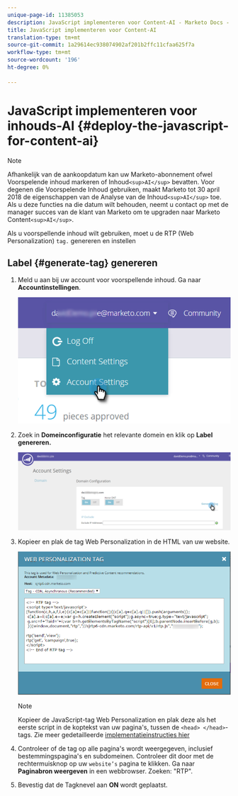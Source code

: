 ```yaml
---
unique-page-id: 11385053
description: JavaScript implementeren voor Content-AI - Marketo Docs - Productdocumentatie
title: JavaScript implementeren voor Content-AI
translation-type: tm+mt
source-git-commit: 1a29614ec938074902af201b2ffc11cfaa625f7a
workflow-type: tm+mt
source-wordcount: '196'
ht-degree: 0%

---
```



# JavaScript implementeren voor inhouds-AI {#deploy-the-javascript-for-content-ai}

>[!NOTE]
>
>Afhankelijk van de aankoopdatum kan uw Marketo-abonnement ofwel Voorspelende inhoud markeren of Inhoud`<sup>AI</sup>` bevatten. Voor degenen die Voorspelende Inhoud gebruiken, maakt Marketo tot 30 april 2018 de eigenschappen van de Analyse van de Inhoud`<sup>AI</sup>` toe. Als u deze functies na die datum wilt behouden, neemt u contact op met de manager succes van de klant van Marketo om te upgraden naar Marketo Content`<sup>AI</sup>`.

Als u voorspellende inhoud wilt gebruiken, moet u de RTP (Web Personalization) `tag.` genereren en instellen

## Label {#generate-tag} genereren

1. Meld u aan bij uw account voor voorspellende inhoud. Ga naar **Accountinstellingen**.

   ![](assets/settings-dropdown-account-hands.png)

1. Zoek in **Domeinconfiguratie** het relevante domein en klik op **Label genereren.**

   ![](assets/generate-tag.png)

1. Kopieer en plak de tag Web Personalization in de HTML van uw website.

   ![](assets/web-personalization-tag.png)

   >[!NOTE]
   >
   >Kopieer de JavaScript-tag Web Personalization en plak deze als het eerste script in de koptekst van uw pagina&#39;s, tussen de `<head> </head>`-tags. Zie meer gedetailleerde [implementatieinstructies hier](http://docs.marketo.com/display/docs/rtp+tag+implementation) [](http://pages2.marketo.com/rtp-implementation.html)

1. Controleer of de tag op alle pagina&#39;s wordt weergegeven, inclusief bestemmingspagina&#39;s en subdomeinen. Controleer dit door met de rechtermuisknop op uw `website’s` pagina te klikken. Ga naar **Paginabron weergeven** in een webbrowser. Zoeken: &quot;RTP&quot;.
1. Bevestig dat de Tagknevel aan **ON** wordt geplaatst.

